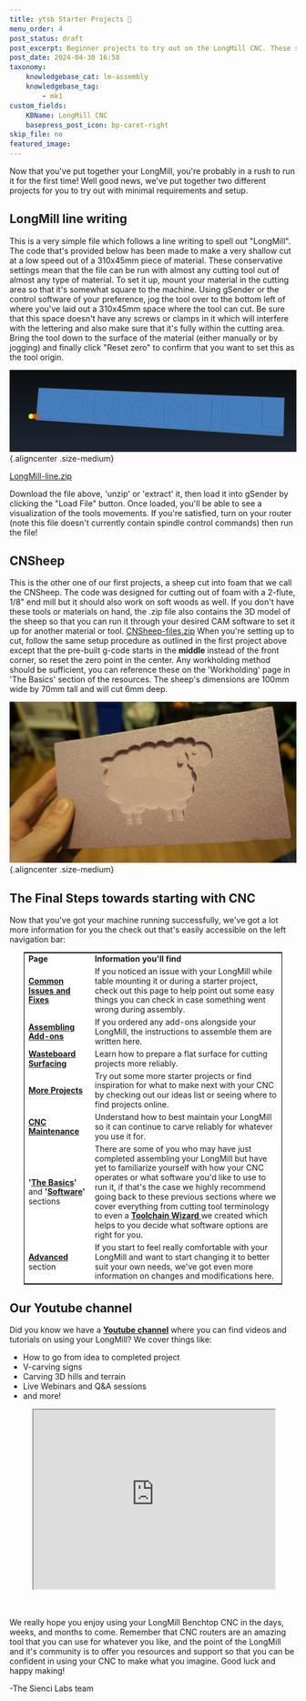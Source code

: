 ```yaml
---
title: ytsb Starter Projects 🧱
menu_order: 4
post_status: draft
post_excerpt: Beginner projects to try out on the LongMill CNC. These simple test cuts will allow you to gauge if every is working properly after assembling your machine.
post_date: 2024-04-30 16:58
taxonomy:
    knowledgebase_cat: lm-assembly
    knowledgebase_tag:
        - mk1
custom_fields:
    KBName: LongMill CNC
    basepress_post_icon: bp-caret-right
skip_file: no
featured_image: 
---
```

<p>Now that you've put together your LongMill, you're probably in a rush to run it for the first time! Well good news, we've put together two different projects for you to try out with minimal requirements and setup.</p>

<h2>LongMill line writing</h2>

<p>This is a very simple file which follows a line writing to spell out "LongMill". The code that's provided below has been made to make a very shallow cut at a low speed out of a 310x45mm piece of material. These conservative settings mean that the file can be run with almost any cutting tool out of almost any type of material. To set it up, mount your material in the cutting area so that it's somewhat square to the machine. Using gSender or the control software of your preference, jog the tool over to the bottom left of where you've laid out a 310x45mm space where the tool can cut. Be sure that this space doesn't have any screws or clamps in it which will interfere with the lettering and also make sure that it's fully within the cutting area. Bring the tool down to the surface of the material (either manually or by jogging) and finally click "Reset zero" to confirm that you want to set this as the tool origin.</p>

![](/_images/_longmill/_assembly/_starterprojects/lm_starterp_p1.png "Tool (yellow) in the bottom left-hand corner (visualized using CAMotics)"){.aligncenter .size-medium}

<p><a href="https://resources.sienci.com/wp-content/uploads/2021/05/LongMill-line1.zip">LongMill-line.zip</a>

Download the file above, 'unzip' or 'extract' it, then load it into gSender by clicking the "Load File" button. Once loaded, you'll be able to see a visualization of the tools movements. If you're satisfied, turn on your router (note this file doesn't currently contain spindle control commands) then run the file!</p>

<h2>CNSheep</h2>

<p>This is the other one of our first projects, a sheep cut into foam that we call the CNSheep. The code was designed for cutting out of foam with a 2-flute, 1/8" end mill but it should also work on soft woods as well. If you don't have these tools or materials on hand, the .zip file also contains the 3D model of the sheep so that you can run it through your desired CAM software to set it up for another material or tool. <a href="https://resources.sienci.com/wp-content/uploads/2021/05/CNSheep-files3-1.zip">CNSheep-files.zip</a> When you're setting up to cut, follow the same setup procedure as outlined in the first project above except that the pre-built g-code starts in the <strong>middle</strong> instead of the front corner, so reset the zero point in the center. Any workholding method should be sufficient, you can reference these on the 'Workholding' page in 'The Basics' section of the resources. The sheep's dimensions are 100mm wide by 70mm tall and will cut 6mm deep.

![](/_images/_longmill/_assembly/_starterprojects/lm_starterp_p2.jpg
"If all goes well, your final product should end up looking something like this!"){.aligncenter .size-medium}

<h2>The Final Steps towards starting with CNC</h2>

<p>Now that you've got your machine running successfully, we've got a lot more information for you the check out that's easily accessible on the left navigation bar:</p>
<!-- wp:table -->
<table class="wp-table" style="width: 90%; margin-left: auto; margin-right: auto; border: 1px solid black; text-align: left; border-collapse: collapse; line-height: 1.2em; background: white; word-break: initial;">
<tbody>
<tr>
<td><strong>Page</strong></td>
<td><strong>Information you'll find </strong></td>
</tr>
<tr>
<td><a href="https://resources.sienci.com/view/lm-troubleshooting/"><strong>Common Issues and Fixes</strong></a></td>
<td>If you noticed an issue with your LongMill while table mounting it or during a starter project, check out this page to help point out some easy things you can check in case something went wrong during assembly.</td>
</tr>
<tr>
<td><a href="https://resources.sienci.com/view/assembling-add-ons/"><strong>Assembling Add-ons</strong></a></td>
<td>If you ordered any add-ons alongside your LongMill, the instructions to assemble them are written here.</td>
</tr>
<tr>
<td><strong><a href="https://resources.sienci.com/view/lm-surfacing-the-wasteboard/">Wasteboard Surfacing</a> </strong></td>
<td>Learn how to prepare a flat surface for cutting projects more reliably.</td>
</tr>
<tr>
<td><a href="https://resources.sienci.com/view/lm-more-projects/"><strong>More Projects </strong></a></td>
<td>Try out some more starter projects or find inspiration for what to make next with your CNC by checking out our ideas list or seeing where to find projects online.</td>
</tr>
<tr>
<td><a href="https://resources.sienci.com/view/lm-maintenance/"><strong>CNC Maintenance</strong></a></td>
<td>Understand how to best maintain your LongMill so it can continue to carve reliably for whatever you use it for.</td>
</tr>
<tr>
<td><strong>'<a href="https://resources.sienci.com/view/lm-the-basics/">The Basics</a>'</strong> and <strong>'<a href="https://resources.sienci.com/view/lm-software/">Software</a>'</strong> sections</td>
<td>There are some of you who may have just completed assembling your LongMill but have yet to familiarize yourself with how your CNC operates or what software you'd like to use to run it, if that's the case we highly recommend going back to these previous sections where we cover everything from cutting tool terminology to even a <a href="https://resources.sienci.com/view/lm-choosing-software/#toolchain-wizard"><strong>Toolchain Wizard</strong> </a>we created which helps to you decide what software options are right for you.</td>
</tr>
<tr>
<td><a href="https://resources.sienci.com/view/lm-advanced/"><strong>Advanced</strong></a> section</td>
<td>If you start to feel really comfortable with your LongMill and want to start changing it to better suit your own needs, we've got even more information on changes and modifications here.</td>
</tr>
</tbody>
</table>

<h2>Our Youtube channel</h2>

<p>Did you know we have a <strong><a href="https://www.youtube.com/channel/UCS4SdQ0sqFhvjitLjh4EsGQ?">Youtube channel</a></strong> where you can find videos and tutorials on using your LongMill? We cover things like:</p>

<ul>
<li>How to go from idea to completed project</li>
<li>V-carving signs</li>
<li>Carving 3D hills and terrain</li>
<li>Live Webinars and Q&amp;A sessions</li>
<li>and more!</li>
</ul>

<figure><iframe src="https://www.youtube.com/embed/Q-sfK-QxwzQ" width="100%" height="315" allowfullscreen="allowfullscreen" data-mce-fragment="1"></iframe></figure>

<p>&nbsp;</p>
<p>We really hope you enjoy using your LongMill Benchtop CNC in the days, weeks, and months to come. Remember that CNC routers are an amazing tool that you can use for whatever you like, and the point of the LongMill and it's community is to offer you resources and support so that you can be confident in using your CNC to make what you imagine. Good luck and happy making!</p>
<p>-The Sienci Labs team</p>
<p>&nbsp;</p>
